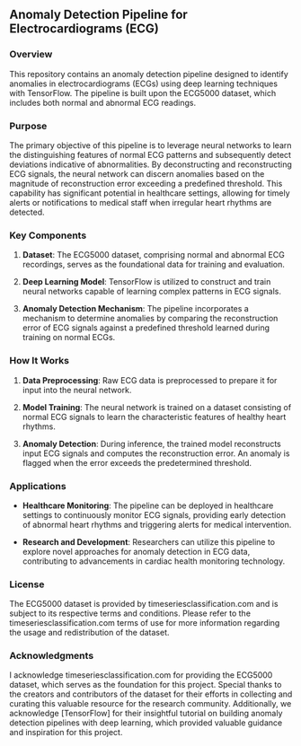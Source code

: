 ## Anomaly Detection Pipeline for Electrocardiograms (ECG)

### Overview
This repository contains an anomaly detection pipeline designed to identify anomalies in electrocardiograms (ECGs) using deep learning techniques with TensorFlow. The pipeline is built upon the ECG5000 dataset, which includes both normal and abnormal ECG readings.

### Purpose
The primary objective of this pipeline is to leverage neural networks to learn the distinguishing features of normal ECG patterns and subsequently detect deviations indicative of abnormalities. By deconstructing and reconstructing ECG signals, the neural network can discern anomalies based on the magnitude of reconstruction error exceeding a predefined threshold. This capability has significant potential in healthcare settings, allowing for timely alerts or notifications to medical staff when irregular heart rhythms are detected.

### Key Components
1. **Dataset**: The ECG5000 dataset, comprising normal and abnormal ECG recordings, serves as the foundational data for training and evaluation.
   
2. **Deep Learning Model**: TensorFlow is utilized to construct and train neural networks capable of learning complex patterns in ECG signals.

3. **Anomaly Detection Mechanism**: The pipeline incorporates a mechanism to determine anomalies by comparing the reconstruction error of ECG signals against a predefined threshold learned during training on normal ECGs.

### How It Works
1. **Data Preprocessing**: Raw ECG data is preprocessed to prepare it for input into the neural network.
   
2. **Model Training**: The neural network is trained on a dataset consisting of normal ECG signals to learn the characteristic features of healthy heart rhythms.
   
3. **Anomaly Detection**: During inference, the trained model reconstructs input ECG signals and computes the reconstruction error. An anomaly is flagged when the error exceeds the predetermined threshold.

### Applications
- **Healthcare Monitoring**: The pipeline can be deployed in healthcare settings to continuously monitor ECG signals, providing early detection of abnormal heart rhythms and triggering alerts for medical intervention.
   
- **Research and Development**: Researchers can utilize this pipeline to explore novel approaches for anomaly detection in ECG data, contributing to advancements in cardiac health monitoring technology.





### License
The ECG5000 dataset is provided by timeseriesclassification.com and is subject to its respective terms and conditions. Please refer to the timeseriesclassification.com terms of use for more information regarding the usage and redistribution of the dataset.

### Acknowledgments
I acknowledge timeseriesclassification.com for providing the ECG5000 dataset, which serves as the foundation for this project. Special thanks to the creators and contributors of the dataset for their efforts in collecting and curating this valuable resource for the research community.
Additionally, we acknowledge [TensorFlow] for their insightful tutorial on building anomaly detection pipelines with deep learning, which provided valuable guidance and inspiration for this project.
